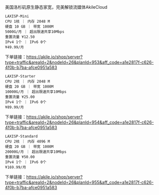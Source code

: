 美国洛杉矶原生静态家宽，完美解锁流媒体AkileCloud
```
LAXISP-Mini
CPU 1核 ｜ 内存 2048 M
硬盘 10 GB ｜ 带宽 1000M
5000G/月 ｜ 超出限速共享10Mbps
重置流量 ¥12.50
IPv4 1个 ｜ IPv6 0个
¥49.99/月
```

下单链接：https://akile.io/shop/server?type=traffic&areaId=2&nodeId=26&planId=953&aff_code=a1e2817f-c626-4f0b-b7ba-afce0951a583

```
LAXISP-Starter
CPU 2核 ｜ 内存 2048 M
硬盘 20 GB ｜ 带宽 1000M
10000G/月 ｜ 超出限速共享10Mbps
重置流量 ¥25.00
IPv4 1个 ｜ IPv6 0个
¥89.99/月
```

下单链接：https://akile.io/shop/server?type=traffic&areaId=2&nodeId=26&planId=954&aff_code=a1e2817f-c626-4f0b-b7ba-afce0951a583

```
LAXISP-Standard
CPU 2核 ｜ 内存 4096 M
硬盘 20 GB ｜ 带宽 1000M
20000G/月 ｜ 超出限速共享10Mbps
重置流量 ¥50.00
IPv4 1个 ｜ IPv6 0个
¥169.99/月
```

下单链接：https://akile.io/shop/server?type=traffic&areaId=2&nodeId=26&planId=955&aff_code=a1e2817f-c626-4f0b-b7ba-afce0951a583
